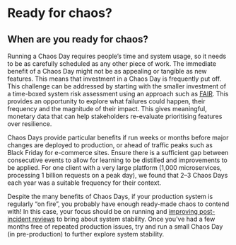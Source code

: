 # Ready for chaos?

## **When are you ready for chaos?**

Running a Chaos Day requires people’s time and system usage, so it needs to be as carefully scheduled as any other piece of work. The immediate benefit of a Chaos Day might not be as appealing or tangible as new features. This means that investment in a Chaos Day is frequently put off. This challenge can be addressed by starting with the smaller investment of a time-boxed system risk assessment using an approach such as [FAIR](https://www.fairinstitute.org/what-is-fair). This provides an opportunity to explore what failures could happen, their frequency and the magnitude of their impact.  This gives meaningful, monetary data that can help stakeholders re-evaluate prioritising features over resilience.

Chaos Days provide particular benefits if run weeks or months before major changes are deployed to production, or ahead of traffic peaks such as Black Friday for e-commerce sites.  Ensure there is a sufficient gap between consecutive events to allow for learning to be distilled and improvements to be applied. For one client with a very large platform (1,000 microservices, processing 1 billion requests on a peak day), we found that 2–3 Chaos Days each year was a suitable frequency for their context.

Despite the many benefits of Chaos Days, if your production system is regularly “on fire”, you probably have enough ready-made chaos to contend with!  In this case, your focus should be on running and [improving post-incident reviews](https://extfiles.etsy.com/DebriefingFacilitationGuide.pdf) to bring about system stability.  Once you’ve had a few months free of repeated production issues, try and run a small Chaos Day (in pre-production) to further explore system stability.

